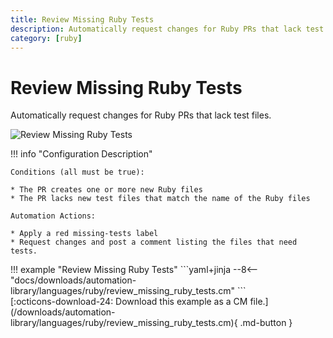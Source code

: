 ```yaml
---
title: Review Missing Ruby Tests
description: Automatically request changes for Ruby PRs that lack test files.
category: [ruby]
---
```

# Review Missing Ruby Tests

<!-- --8<-- [start:example]-->

Automatically request changes for Ruby PRs that lack test files.

![Review Missing Ruby Tests](/automations/languages/ruby/review-missing-ruby-tests/review-missing-ruby-tests.png)

!!! info "Configuration Description"

    Conditions (all must be true):

    * The PR creates one or more new Ruby files
    * The PR lacks new test files that match the name of the Ruby files

    Automation Actions:

    * Apply a red missing-tests label
    * Request changes and post a comment listing the files that need tests.

<div class="automationExample" markdown="1">
!!! example "Review Missing Ruby Tests"
    ```yaml+jinja
    --8<-- "docs/downloads/automation-library/languages/ruby/review_missing_ruby_tests.cm"
    ```
    <div class="result" markdown>
      <span>
      [:octicons-download-24: Download this example as a CM file.](/downloads/automation-library/languages/ruby/review_missing_ruby_tests.cm){ .md-button }
      </span>
    </div>
<!-- --8<-- [end:example]-->
